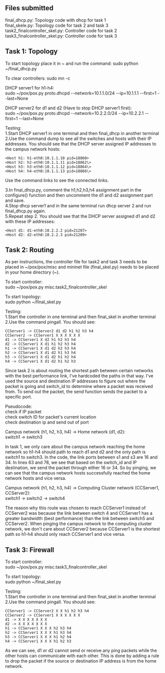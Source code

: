 Files submitted
-----------------
<p>final_dhcp.py: Topology code with dhcp for task 1<br>
final_skele.py: Topology code for task 2 and task 3<br>
task2_finalcontroller_skel.py: Controller code for task 2<br>
task3_finalcontroller_skel.py: Controller code for task 3</p>

Task 1: Topology
------------------
To start topology place it in ~ and run the command:
sudo python ~/final_dhcp.py

To clear controllers:
sudo mn -c 

DHCP server1 for h1-h4:<br>
sudo ~/pox/pox.py proto.dhcpd --network=10.1.1.0/24 --ip=10.1.1.1 --first=1 --last=None

DHCP server2 for d1 and d2 (Have to stop DHCP server1 first):<br>
sudo ~/pox/pox.py proto.dhcpd --network=10.2.2.0/24 --ip=10.2.2.1 --first=1 --last=None

<p>Testing:<br>
1.Start DHCP server1 in one terminal and then final_dhcp in another terminal<br>
2.Use the command dump to see all the switches and hosts with their IP addresses. You should see that the DHCP server assigned IP addresses to the campus network hosts:</p>

```
<Host h1: h1-eth0:10.1.1.10 pid=18860>
<Host h2: h2-eth0:10.1.1.11 pid=18862\> 
<Host h3: h3-eth0:10.1.1.12 pid=18864\> 
<Host h4: h4-eth0:10.1.1.13 pid=18866\>
```

Use the command links to see the connected links.

3.In final_dhcp.py, comment the h1,h2,h3,h4 assignment part in the configure() function and then uncomment the d1 and d2 assignment part and save.<br>
4.Stop dhcp server1 and in the same terminal run dhcp server 2 and run final_dhcp.py again.<br>
5.Repeat step 2. You should see that the DHCP server assigned d1 and d2 with these IP addresses: 
```
<Host d1: d1-eth0:10.2.2.2 pid=21207> 
<Host d2: d2-eth0:10.2.2.3 pid=21209> 
```
Task 2: Routing
-----------------
As per instructions, the controller file for task2 and task 3 needs to be placed in \~/pox/pox/misc and mininet file (final_skel.py) needs to be placed in your home directory (~).

To start controller:<br>
sudo ~/pox/pox.py misc.task2_finalcontroller_skel

To start topology:<br>
sudo python ~/final_skel.py

Testing:<br>
1.Start the controller in one terminal and then final_skel in another terminal<br>
2.Use the command pingall. You should see:
```
CCServer1 -> CCServer2 d1 d2 h1 h2 h3 h4 
CCServer2 -> CCServer1 X X X X X X 
d1 -> CCServer1 X d2 h1 h2 h3 h4 
d2 -> CCServer1 X d1 h1 h2 h3 h4 
h1 -> CCServer1 X d1 d2 h2 h3 h4 
h2 -> CCServer1 X d1 d2 h1 h3 h4 
h3 -> CCServer1 X d1 d2 h1 h2 h4 
h4 -> CCServer1 X d1 d2 h1 h2 h3 
```
Since task 2 is about routing the shortest path between certain networks with the best performance link, I've hardcoded the paths in that way. I've used the source and destination IP addresses to figure out where the packet is going and switch_id to determine where a packet was received from. To send out the packet, the send function sends the packet to a specific port.

Pseudocode:<br>
check if IP packet<br>
   	check switch ID for packet's current location<br>
    	check destination ip and send out of port<br>

Campus network (h1, h2, h3, h4) -> Home network (d1, d2):<br>
switch1 -> switch3<br>

In task 1, we only care about the campus network reaching the home network so h1-h4 should path to reach d1 and d2 and the only path is switch1 to switch3. In the code, the link ports between s1 and s3 are 16 and 34. In lines 63 and 78, we see that based on the switch_id and IP destination, we send the packet through either 16 or 34. So by pinging, we can see that the campus network hosts successfully reached the home network hosts and vice versa.<br>

Campus network (h1, h2, h3, h4) -> Computing Cluster network (CCServer1, CCServer2):<br>
switch1 -> switch2 -> switch4<br>

The reason why this route was chosen to reach CCServer1 instead of CCServer2 was because the link between switch 4 and CCServer1 has a greater bandwidth (best performance) than the link between switch5 and CCServer2. When pinging the campus network to the computing cluster network, we don't care about CCServer2 because CCServer1 is the shortest path so h1-h4 should only reach CCServer1 and vice versa.<br>

Task 3: Firewall
------------------
To start controller:<br>
sudo ~/pox/pox.py misc.task3_finalcontroller_skel

To start topology:<br>
sudo python ~/final_skel.py

Testing:<br>
1.Start the controller in one terminal and then final_skel in another terminal<br>
2.Use the command pingall. You should see:
```
CCServer1 -> CCServer2 X X h1 h2 h3 h4
CCServer2 -> CCServer1 X X X X X X 
d1 -> X X X X X X X 
d2 -> X X X X X X X 
h1 -> CCServer1 X X X h2 h3 h4 
h2 -> CCServer1 X X X h1 h3 h4 
h3 -> CCServer1 X X X h1 h2 h4 
h4 -> CCServer1 X X X h1 h2 h3 
```
As we can see, d1 or d2 cannot send or receive any ping packets while the other hosts can communicate with each other. This is done by adding a rule to drop the packet if the source or destination IP address is from the home network.